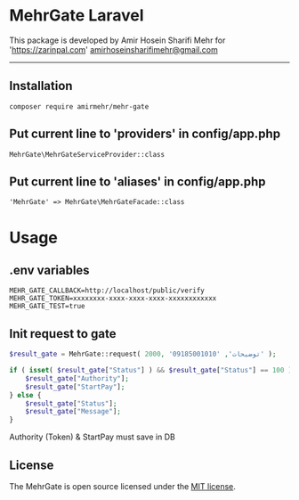 # MehrGate Laravel
This package is developed by Amir Hosein Sharifi Mehr for 'https://zarinpal.com'
amirhoseinsharifimehr@gmail.com

---

## Installation
```
composer require amirmehr/mehr-gate
```

## Put current line to 'providers' in config/app.php
```
MehrGate\MehrGateServiceProvider::class
```

## Put current line to 'aliases' in config/app.php
```
'MehrGate' => MehrGate\MehrGateFacade::class
```

# Usage 

## .env variables
```dotenv
MEHR_GATE_CALLBACK=http://localhost/public/verify
MEHR_GATE_TOKEN=xxxxxxxx-xxxx-xxxx-xxxx-xxxxxxxxxxxx
MEHR_GATE_TEST=true
```

## Init request to gate

```php
$result_gate = MehrGate::request( 2000, 'توضیحات', '09185001010' );

if ( isset( $result_gate["Status"] ) && $result_gate["Status"] == 100 ) {
    $result_gate["Authority"];
    $result_gate["StartPay"];
} else {
    $result_gate["Status"];
    $result_gate["Message"];
}
```
Authority (Token) & StartPay must save in DB

## License

The MehrGate is open source licensed under the [MIT license](https://opensource.org/licenses/MIT).


